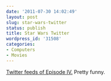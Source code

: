 ```yaml
---
date: '2011-07-30 14:02:49'
layout: post
slug: star-wars-twitter
status: publish
title: Star Wars Twitter
wordpress_id: '31508'
categories:
- Computers
- Movies
---
```


[Twitter feeds of Episode IV.](http://www.youtube.com/watch?v=aegEhLOcpU0)  Pretty funny.
